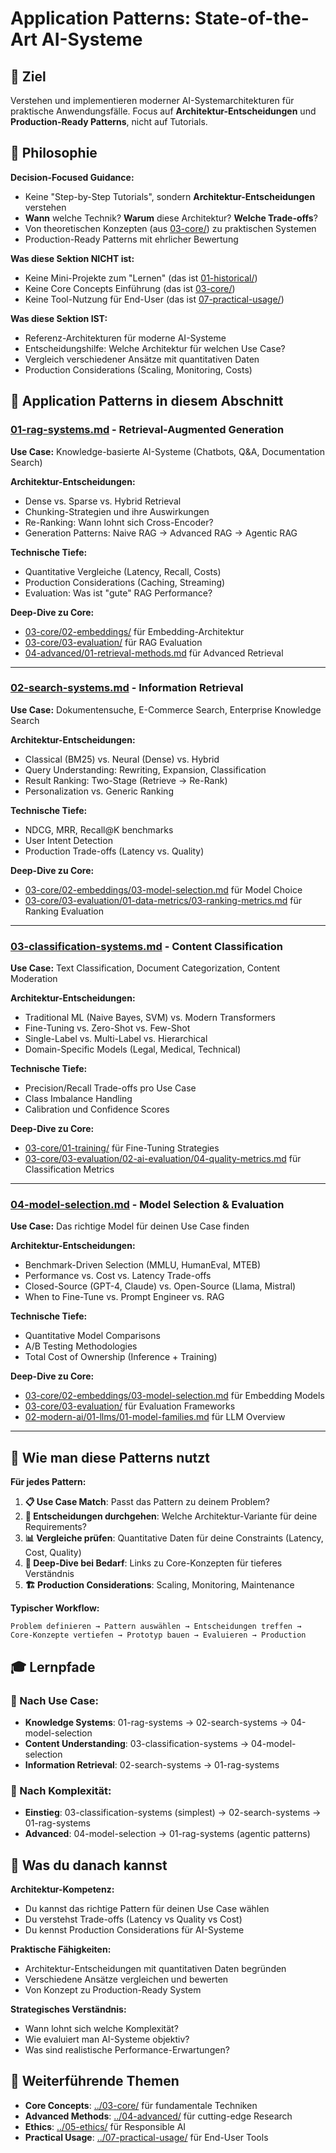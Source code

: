# Application Patterns: State-of-the-Art AI-Systeme

## 🎯 Ziel
Verstehen und implementieren moderner AI-Systemarchitekturen für praktische Anwendungsfälle. Focus auf **Architektur-Entscheidungen** und **Production-Ready Patterns**, nicht auf Tutorials.

## 📖 Philosophie

**Decision-Focused Guidance:**
- Keine "Step-by-Step Tutorials", sondern **Architektur-Entscheidungen** verstehen
- **Wann** welche Technik? **Warum** diese Architektur? **Welche Trade-offs**?
- Von theoretischen Konzepten (aus [03-core/](../03-core/)) zu praktischen Systemen
- Production-Ready Patterns mit ehrlicher Bewertung

**Was diese Sektion NICHT ist:**
- Keine Mini-Projekte zum "Lernen" (das ist [01-historical/](../01-historical/))
- Keine Core Concepts Einführung (das ist [03-core/](../03-core/))
- Keine Tool-Nutzung für End-User (das ist [07-practical-usage/](../07-practical-usage/))

**Was diese Sektion IST:**
- Referenz-Architekturen für moderne AI-Systeme
- Entscheidungshilfe: Welche Architektur für welchen Use Case?
- Vergleich verschiedener Ansätze mit quantitativen Daten
- Production Considerations (Scaling, Monitoring, Costs)

## 📂 Application Patterns in diesem Abschnitt

### **[01-rag-systems.md](01-rag-systems.md)** - Retrieval-Augmented Generation
**Use Case:** Knowledge-basierte AI-Systeme (Chatbots, Q&A, Documentation Search)

**Architektur-Entscheidungen:**
- Dense vs. Sparse vs. Hybrid Retrieval
- Chunking-Strategien und ihre Auswirkungen
- Re-Ranking: Wann lohnt sich Cross-Encoder?
- Generation Patterns: Naive RAG → Advanced RAG → Agentic RAG

**Technische Tiefe:**
- Quantitative Vergleiche (Latency, Recall, Costs)
- Production Considerations (Caching, Streaming)
- Evaluation: Was ist "gute" RAG Performance?

**Deep-Dive zu Core:**
- [03-core/02-embeddings/](../03-core/02-embeddings/) für Embedding-Architektur
- [03-core/03-evaluation/](../03-core/03-evaluation/) für RAG Evaluation
- [04-advanced/01-retrieval-methods.md](../04-advanced/01-retrieval-methods.md) für Advanced Retrieval

---

### **[02-search-systems.md](02-search-systems.md)** - Information Retrieval
**Use Case:** Dokumentensuche, E-Commerce Search, Enterprise Knowledge Search

**Architektur-Entscheidungen:**
- Classical (BM25) vs. Neural (Dense) vs. Hybrid
- Query Understanding: Rewriting, Expansion, Classification
- Result Ranking: Two-Stage (Retrieve → Re-Rank)
- Personalization vs. Generic Ranking

**Technische Tiefe:**
- NDCG, MRR, Recall@K benchmarks
- User Intent Detection
- Production Trade-offs (Latency vs. Quality)

**Deep-Dive zu Core:**
- [03-core/02-embeddings/03-model-selection.md](../03-core/02-embeddings/03-model-selection.md) für Model Choice
- [03-core/03-evaluation/01-data-metrics/03-ranking-metrics.md](../03-core/03-evaluation/01-data-metrics/03-ranking-metrics.md) für Ranking Evaluation

---

### **[03-classification-systems.md](03-classification-systems.md)** - Content Classification
**Use Case:** Text Classification, Document Categorization, Content Moderation

**Architektur-Entscheidungen:**
- Traditional ML (Naive Bayes, SVM) vs. Modern Transformers
- Fine-Tuning vs. Zero-Shot vs. Few-Shot
- Single-Label vs. Multi-Label vs. Hierarchical
- Domain-Specific Models (Legal, Medical, Technical)

**Technische Tiefe:**
- Precision/Recall Trade-offs pro Use Case
- Class Imbalance Handling
- Calibration und Confidence Scores

**Deep-Dive zu Core:**
- [03-core/01-training/](../03-core/01-training/) für Fine-Tuning Strategies
- [03-core/03-evaluation/02-ai-evaluation/04-quality-metrics.md](../03-core/03-evaluation/02-ai-evaluation/04-quality-metrics.md) für Classification Metrics

---

### **[04-model-selection.md](04-model-selection.md)** - Model Selection & Evaluation
**Use Case:** Das richtige Model für deinen Use Case finden

**Architektur-Entscheidungen:**
- Benchmark-Driven Selection (MMLU, HumanEval, MTEB)
- Performance vs. Cost vs. Latency Trade-offs
- Closed-Source (GPT-4, Claude) vs. Open-Source (Llama, Mistral)
- When to Fine-Tune vs. Prompt Engineer vs. RAG

**Technische Tiefe:**
- Quantitative Model Comparisons
- A/B Testing Methodologies
- Total Cost of Ownership (Inference + Training)

**Deep-Dive zu Core:**
- [03-core/02-embeddings/03-model-selection.md](../03-core/02-embeddings/03-model-selection.md) für Embedding Models
- [03-core/03-evaluation/](../03-core/03-evaluation/) für Evaluation Frameworks
- [02-modern-ai/01-llms/01-model-families.md](../02-modern-ai/01-llms/01-model-families.md) für LLM Overview

---

## 🎯 Wie man diese Patterns nutzt

**Für jedes Pattern:**

1. **📋 Use Case Match**: Passt das Pattern zu deinem Problem?
2. **🤔 Entscheidungen durchgehen**: Welche Architektur-Variante für deine Requirements?
3. **📊 Vergleiche prüfen**: Quantitative Daten für deine Constraints (Latency, Cost, Quality)
4. **🔗 Deep-Dive bei Bedarf**: Links zu Core-Konzepten für tieferes Verständnis
5. **🏗️ Production Considerations**: Scaling, Monitoring, Maintenance

**Typischer Workflow:**
```
Problem definieren → Pattern auswählen → Entscheidungen treffen →
Core-Konzepte vertiefen → Prototyp bauen → Evaluieren → Production
```

## 🎓 Lernpfade

### **🎯 Nach Use Case:**
- **Knowledge Systems**: 01-rag-systems → 02-search-systems → 04-model-selection
- **Content Understanding**: 03-classification-systems → 04-model-selection
- **Information Retrieval**: 02-search-systems → 01-rag-systems

### **🎯 Nach Komplexität:**
- **Einstieg**: 03-classification-systems (simplest) → 02-search-systems → 01-rag-systems
- **Advanced**: 04-model-selection → 01-rag-systems (agentic patterns)

## 🚀 Was du danach kannst

**Architektur-Kompetenz:**
- Du kannst das richtige Pattern für deinen Use Case wählen
- Du verstehst Trade-offs (Latency vs Quality vs Cost)
- Du kennst Production Considerations für AI-Systeme

**Praktische Fähigkeiten:**
- Architektur-Entscheidungen mit quantitativen Daten begründen
- Verschiedene Ansätze vergleichen und bewerten
- Von Konzept zu Production-Ready System

**Strategisches Verständnis:**
- Wann lohnt sich welche Komplexität?
- Wie evaluiert man AI-Systeme objektiv?
- Was sind realistische Performance-Erwartungen?

## 🔗 Weiterführende Themen

- **Core Concepts**: [../03-core/](../03-core/) für fundamentale Techniken
- **Advanced Methods**: [../04-advanced/](../04-advanced/) für cutting-edge Research
- **Ethics**: [../05-ethics/](../05-ethics/) für Responsible AI
- **Practical Usage**: [../07-practical-usage/](../07-practical-usage/) für End-User Tools
